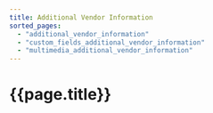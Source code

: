```yaml
---
title: Additional Vendor Information
sorted_pages:
  - "additional_vendor_information"
  - "custom_fields_additional_vendor_information"
  - "multimedia_additional_vendor_information"
---
```

# {{page.title}}
